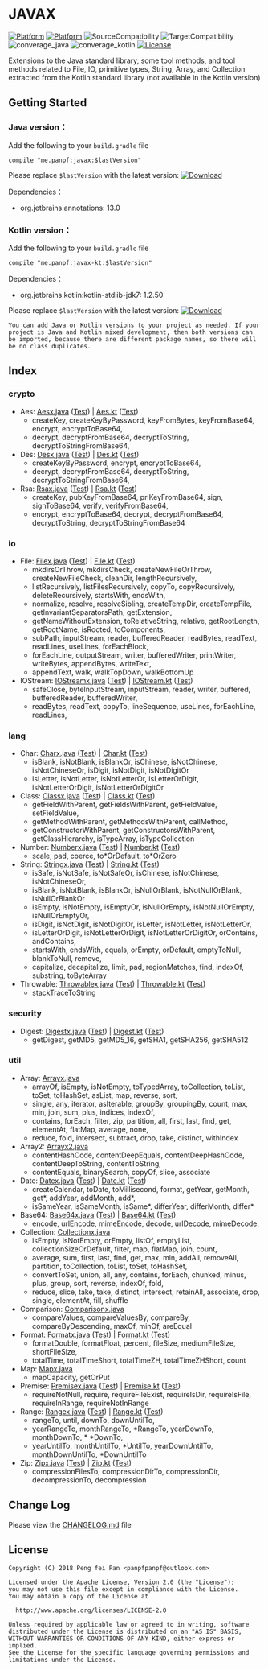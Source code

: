 # JAVAX

[![Platform][platform_java_icon]][platform_java_link]
[![Platform][platform_kotlin_icon]][platform_kotlin_link]
![SourceCompatibility][source_compatibility_icon]
![TargetCompatibility][target_compatibility_icon]
![converage_java][converage_java]
![converage_kotlin][converage_kotlin]
[![License][license_icon]][license_link]

Extensions to the Java standard library, some tool methods, and tool methods related to File, IO,
primitive types, String, Array, and Collection extracted from the Kotlin standard library (not available in the Kotlin version)

## Getting Started

### Java version：

Add the following to your `build.gradle` file

```grovvy
compile "me.panpf:javax:$lastVersion"
```

Please replace `$lastVersion` with the latest version: [![Download][version_java_icon]][version_java_link]

Dependencies：
* org.jetbrains:annotations: 13.0

### Kotlin version：

Add the following to your `build.gradle` file

```grovvy
compile "me.panpf:javax-kt:$lastVersion"
```

Dependencies：
* org.jetbrains.kotlin:kotlin-stdlib-jdk7: 1.2.50

Please replace `$lastVersion` with the latest version: [![Download][version_kotlin_icon]][version_kotlin_link]

`You can add Java or Kotlin versions to your project as needed. If your project is Java and Kotlin mixed development, then both versions can be imported, because there are different package names, so there will be no class duplicates.`

## Index

### crypto
* Aes: [Aesx.java] ([Test][AesTest.java]) | [Aes.kt] ([Test][AesTest.kt])
    * createKey, createKeyByPassword, keyFromBytes, keyFromBase64, encrypt, encryptToBase64,
    * decrypt, decryptFromBase64, decryptToString, decryptToStringFromBase64,
* Des: [Desx.java] ([Test][DesTest.java]) | [Des.kt] ([Test][DesTest.kt])
    * createKeyByPassword, encrypt, encryptToBase64,
    * decrypt, decryptFromBase64, decryptToString, decryptToStringFromBase64,
* Rsa: [Rsax.java] ([Test][RsaTest.java]) | [Rsa.kt] ([Test][RsaTest.kt])
    * createKey, pubKeyFromBase64, priKeyFromBase64, sign, signToBase64, verify, verifyFromBase64,
    * encrypt, encryptToBase64, decrypt, decryptFromBase64, decryptToString, decryptToStringFromBase64

### io
* File: [Filex.java] ([Test][FileTest.java]) | [File.kt] ([Test][FileTest.kt])
    * mkdirsOrThrow, mkdirsCheck, createNewFileOrThrow, createNewFileCheck, cleanDir, lengthRecursively,
    * listRecursively, listFilesRecursively, copyTo, copyRecursively, deleteRecursively, startsWith, endsWith,
    * normalize, resolve, resolveSibling, createTempDir, createTempFile, getInvariantSeparatorsPath, getExtension,
    * getNameWithoutExtension, toRelativeString, relative, getRootLength, getRootName, isRooted, toComponents,
    * subPath, inputStream, reader, bufferedReader, readBytes, readText, readLines, useLines, forEachBlock,
    * forEachLine, outputStream, writer, bufferedWriter, printWriter, writeBytes, appendBytes, writeText,
    * appendText, walk, walkTopDown, walkBottomUp
* IOStream: [IOStreamx.java] ([Test][IOStreamTest.java]) | [IOStream.kt] ([Test][IOStreamTest.kt])
    * safeClose, byteInputStream, inputStream, reader, writer, buffered, bufferedReader, bufferedWriter,
    * readBytes, readText, copyTo, lineSequence, useLines, forEachLine, readLines,

### lang
* Char: [Charx.java] ([Test][CharTest.java]) | [Char.kt] ([Test][CharTest.kt])
    * isBlank, isNotBlank, isBlankOr, isChinese, isNotChinese, isNotChineseOr, isDigit, isNotDigit, isNotDigitOr
    * isLetter, isNotLetter, isNotLetterOr, isLetterOrDigit, isNotLetterOrDigit, isNotLetterOrDigitOr
* Class: [Classx.java] ([Test][ClassTest.java]) | [Class.kt] ([Test][ClassTest.kt])
    * getFieldWithParent, getFieldsWithParent, getFieldValue, setFieldValue,
    * getMethodWithParent, getMethodsWithParent, callMethod,
    * getConstructorWithParent, getConstructorsWithParent, getClassHierarchy, isTypeArray, isTypeCollection
* Number: [Numberx.java] ([Test][NumberTest.java]) | [Number.kt] ([Test][NumberTest.kt])
    * scale, pad, coerce, to\*OrDefault, to\*OrZero
* String: [Stringx.java] ([Test][StringTest.java]) | [String.kt] ([Test][StringTest.kt])
    * isSafe, isNotSafe, isNotSafeOr, isChinese, isNotChinese, isNotChineseOr,
    * isBlank, isNotBlank, isBlankOr, isNullOrBlank, isNotNullOrBlank, isNullOrBlankOr
    * isEmpty, isNotEmpty, isEmptyOr, isNullOrEmpty, isNotNullOrEmpty, isNullOrEmptyOr,
    * isDigit, isNotDigit, isNotDigitOr, isLetter, isNotLetter, isNotLetterOr,
    * isLetterOrDigit, isNotLetterOrDigit, isNotLetterOrDigitOr, orContains, andContains,
    * startsWith, endsWith, equals, orEmpty, orDefault, emptyToNull, blankToNull, remove,
    * capitalize, decapitalize, limit, pad, regionMatches, find, indexOf, substring, toByteArray
* Throwable: [Throwablex.java] ([Test][ThrowableTest.java]) | [Throwable.kt] ([Test][ThrowableTest.kt])
    * stackTraceToString

### security
* Digest: [Digestx.java] ([Test][DigestTest.java]) | [Digest.kt] ([Test][DigestTest.kt])
    * getDigest, getMD5, getMD5_16, getSHA1, getSHA256, getSHA512

### util
* Array: [Arrayx.java]
    * arrayOf, isEmpty, isNotEmpty, toTypedArray, toCollection, toList, toSet, toHashSet, asList, map, reverse, sort,
    * single, any, iterator, asIterable, groupBy, groupingBy, count, max, min, join, sum, plus, indices, indexOf,
    * contains, forEach, filter, zip, partition, all, first, last, find, get, elementAt, flatMap, average, none,
    * reduce, fold, intersect, subtract, drop, take, distinct, withIndex
* Array2: [Arrayx2.java]
    * contentHashCode, contentDeepEquals, contentDeepHashCode, contentDeepToString, contentToString,
    * contentEquals, binarySearch, copyOf, slice, associate
* Date: [Datex.java] ([Test][DateTest.java]) | [Date.kt] ([Test][DateTest.kt])
    * createCalendar, toDate, toMillisecond, format, getYear, getMonth, get\*, addYear, addMonth, add\*,
    * isSameYear, isSameMonth, isSame\*, differYear, differMonth, differ\*
* Base64: [Base64x.java] ([Test][Base64Test.java]) | [Base64.kt] ([Test][Base64Test.kt])
    * encode, urlEncode, mimeEncode, decode, urlDecode, mimeDecode,
* Collection: [Collectionx.java]
    * isEmpty, isNotEmpty, orEmpty, listOf, emptyList, collectionSizeOrDefault, filter, map, flatMap, join, count,
    * average, sum, first, last, find, get, max, min, addAll, removeAll, partition, toCollection, toList, toSet, toHashSet,
    * convertToSet, union, all, any, contains, forEach, chunked, minus, plus, group, sort, reverse, indexOf, fold,
    * reduce, slice, take, take, distinct, intersect, retainAll, associate, drop, single, elementAt, fill, shuffle
* Comparison: [Comparisonx.java]
    * compareValues, compareValuesBy, compareBy, compareByDescending, maxOf, minOf, areEqual
* Format: [Formatx.java] ([Test][FormatTest.java]) | [Format.kt] ([Test][FormatTest.kt])
    * formatDouble, formatFloat, percent, fileSize, mediumFileSize, shortFileSize,
    * totalTime, totalTimeShort, totalTimeZH, totalTimeZHShort, count
* Map: [Mapx.java]
    * mapCapacity, getOrPut
* Premise: [Premisex.java] ([Test][PremiseTest.java]) | [Premise.kt] ([Test][PremiseTest.kt])
    * requireNotNull, require, requireFileExist, requireIsDir, requireIsFile, requireInRange, requireNotInRange
* Range: [Rangex.java] ([Test][RangeTest.java]) | [Range.kt] ([Test][RangeTest.kt])
    * rangeTo, until, downTo, downUntilTo,
    * yearRangeTo, monthRangeTo, \*RangeTo, yearDownTo, monthDownTo, * \*DownTo,
    * yearUntilTo, monthUntilTo, \*UntilTo, yearDownUntilTo, monthDownUntilTo, \*DownUntilTo
* Zip: [Zipx.java] ([Test][ZipTest.java]) | [Zip.kt] ([Test][ZipTest.kt])
    * compressionFilesTo, compressionDirTo, compressionDir, decompressionTo, decompression

## Change Log

Please view the [CHANGELOG.md] file


## License
    Copyright (C) 2018 Peng fei Pan <panpfpanpf@outlook.com>

    Licensed under the Apache License, Version 2.0 (the "License");
    you may not use this file except in compliance with the License.
    You may obtain a copy of the License at

      http://www.apache.org/licenses/LICENSE-2.0

    Unless required by applicable law or agreed to in writing, software
    distributed under the License is distributed on an "AS IS" BASIS,
    WITHOUT WARRANTIES OR CONDITIONS OF ANY KIND, either express or implied.
    See the License for the specific language governing permissions and
    limitations under the License.


[platform_java_icon]: https://img.shields.io/badge/Platform-Java-red.svg
[platform_java_link]: https://www.java.com
[platform_kotlin_icon]: https://img.shields.io/badge/Platform-Kotlin-blue.svg
[platform_kotlin_link]: http://kotlinlang.org
[license_icon]: https://img.shields.io/badge/License-Apache%202-blue.svg
[license_link]: https://www.apache.org/licenses/LICENSE-2.0
[version_java_icon]: https://api.bintray.com/packages/panpf/maven/javax/images/download.svg
[version_java_link]:https://bintray.com/panpf/maven/javax/_latestVersion
[version_kotlin_icon]: https://api.bintray.com/packages/panpf/maven/javax-kt/images/download.svg
[version_kotlin_link]: https://bintray.com/panpf/maven/javax-kt/_latestVersion
[source_compatibility_icon]: https://img.shields.io/badge/SourceCompatibility-1.7-red.svg
[target_compatibility_icon]: https://img.shields.io/badge/TargetCompatibility-1.7-red.svg
[converage_java]: https://img.shields.io/badge/ConverageJava-24%25-orange.svg
[converage_kotlin]: https://img.shields.io/badge/ConverageKotlin-83%25-orange.svg

[CHANGELOG.md]: CHANGELOG.md

[Aesx.java]: javax/src/main/java/me/panpf/javax/crypto/Aesx.java
[AesTest.java]: javax/src/test/java/me/panpf/javax/test/crypto/AesTest.java
[Aes.kt]: javax-kt/src/main/java/me/panpf/javaxkt/crypto/Aes.kt
[AesTest.kt]: javax-kt/src/test/java/me/panpf/javaxkt/test/crypto/AesTest.kt

[Desx.java]: javax/src/main/java/me/panpf/javax/crypto/Desx.java
[DesTest.java]: javax/src/test/java/me/panpf/javax/test/crypto/DesTest.java
[Des.kt]: javax-kt/src/main/java/me/panpf/javaxkt/crypto/Des.kt
[DesTest.kt]: javax-kt/src/test/java/me/panpf/javaxkt/test/crypto/DesTest.kt

[Rsax.java]: javax/src/main/java/me/panpf/javax/crypto/Rsax.java
[RsaTest.java]: javax/src/test/java/me/panpf/javax/test/crypto/RsaTest.java
[Rsa.kt]: javax-kt/src/main/java/me/panpf/javaxkt/crypto/Rsa.kt
[RsaTest.kt]: javax-kt/src/test/java/me/panpf/javaxkt/test/crypto/RsaTest.kt

[Filex.java]: javax/src/main/java/me/panpf/javax/io/Filex.java
[FileTest.java]: javax/src/test/java/me/panpf/javax/test/io/FileTest.java
[File.kt]: javax-kt/src/main/java/me/panpf/javaxkt/io/File.kt
[FileTest.kt]: javax-kt/src/test/java/me/panpf/javaxkt/test/io/FileTest.kt

[IOStreamx.java]: javax/src/main/java/me/panpf/javax/io/IOStreamx.java
[IOStreamTest.java]: javax/src/test/java/me/panpf/javax/test/io/IOStreamTest.java
[IOStream.kt]: javax-kt/src/main/java/me/panpf/javaxkt/io/IOStream.kt
[IOStreamTest.kt]: javax-kt/src/test/java/me/panpf/javaxkt/test/io/IOStreamTest.kt

[Charx.java]: javax/src/main/java/me/panpf/javax/lang/Charx.java
[CharTest.java]: javax/src/test/java/me/panpf/javax/test/lang/CharTest.java
[Char.kt]: javax-kt/src/main/java/me/panpf/javaxkt/lang/Char.kt
[CharTest.kt]: javax-kt/src/test/java/me/panpf/javaxkt/test/lang/CharTest.kt

[Classx.java]: javax/src/main/java/me/panpf/javax/lang/Classx.java
[ClassTest.java]: javax/src/test/java/me/panpf/javax/test/lang/ClassTest.java
[Class.kt]: javax-kt/src/main/java/me/panpf/javaxkt/lang/Class.kt
[ClassTest.kt]: javax-kt/src/test/java/me/panpf/javaxkt/test/lang/ClassTest.kt

[Numberx.java]: javax/src/main/java/me/panpf/javax/lang/Numberx.java
[NumberTest.java]: javax/src/test/java/me/panpf/javax/test/lang/NumberTest.java
[Number.kt]: javax-kt/src/main/java/me/panpf/javaxkt/lang/Number.kt
[NumberTest.kt]: javax-kt/src/test/java/me/panpf/javaxkt/test/lang/NumberTest.kt

[Stringx.java]: javax/src/main/java/me/panpf/javax/lang/Stringx.java
[StringTest.java]: javax/src/test/java/me/panpf/javax/test/lang/StringTest.java
[String.kt]: javax-kt/src/main/java/me/panpf/javaxkt/lang/String.kt
[StringTest.kt]: javax-kt/src/test/java/me/panpf/javaxkt/test/lang/StringTest.kt

[Throwablex.java]: javax/src/main/java/me/panpf/javax/lang/Throwablex.java
[ThrowableTest.java]: javax/src/test/java/me/panpf/javax/test/lang/ThrowableTest.java
[Throwable.kt]: javax-kt/src/main/java/me/panpf/javaxkt/lang/Throwable.kt
[ThrowableTest.kt]: javax-kt/src/test/java/me/panpf/javaxkt/test/lang/ThrowableTest.kt

[Digestx.java]: javax/src/main/java/me/panpf/javax/security/Digestx.java
[DigestTest.java]: javax/src/test/java/me/panpf/javax/test/security/DigestTest.java
[Digest.kt]: javax-kt/src/main/java/me/panpf/javaxkt/security/Digest.kt
[DigestTest.kt]: javax-kt/src/test/java/me/panpf/javaxkt/test/security/DigestTest.kt

[Arrayx.java]: javax/src/main/java/me/panpf/javax/util/Arrayx.java
[ArrayTest.java]: javax/src/test/java/me/panpf/javax/test/util/ArrayTest.java
[Array.kt]: javax-kt/src/main/java/me/panpf/javaxkt/util/Array.kt
[ArrayTest.kt]: javax-kt/src/test/java/me/panpf/javaxkt/test/util/ArrayTest.kt

[Arrayx2.java]: javax/src/main/java/me/panpf/javax/util/Arrayx2.java
[Array2Test.java]: javax/src/test/java/me/panpf/javax/test/util/Array2Test.java
[Array2.kt]: javax-kt/src/main/java/me/panpf/javaxkt/util/Array2.kt
[Array2Test.kt]: javax-kt/src/test/java/me/panpf/javaxkt/test/util/Array2Test.kt

[Datex.java]: javax/src/main/java/me/panpf/javax/util/Datex.java
[DateTest.java]: javax/src/test/java/me/panpf/javax/test/util/DateTest.java
[Date.kt]: javax-kt/src/main/java/me/panpf/javaxkt/util/Date.kt
[DateTest.kt]: javax-kt/src/test/java/me/panpf/javaxkt/test/util/DateTest.kt

[Base64x.java]: javax/src/main/java/me/panpf/javax/util/Base64x.java
[Base64Test.java]: javax/src/test/java/me/panpf/javax/test/util/Base64Test.java
[Base64.kt]: javax-kt/src/main/java/me/panpf/javaxkt/util/Base64.kt
[Base64Test.kt]: javax-kt/src/test/java/me/panpf/javaxkt/test/util/Base64Test.kt

[Collectionx.java]: javax/src/main/java/me/panpf/javax/util/Collectionx.java
[CollectionTest.java]: javax/src/test/java/me/panpf/javax/test/util/CollectionTest.java
[Collection.kt]: javax-kt/src/main/java/me/panpf/javaxkt/util/Collection.kt
[CollectionTest.kt]: javax-kt/src/test/java/me/panpf/javaxkt/test/util/CollectionTest.kt

[Comparisonx.java]: javax/src/main/java/me/panpf/javax/util/Comparisonx.java
[ComparisonTest.java]: javax/src/test/java/me/panpf/javax/test/util/ComparisonTest.java
[Comparison.kt]: javax-kt/src/main/java/me/panpf/javaxkt/util/Comparison.kt
[ComparisonTest.kt]: javax-kt/src/test/java/me/panpf/javaxkt/test/util/ComparisonTest.kt

[Formatx.java]: javax/src/main/java/me/panpf/javax/util/Formatx.java
[FormatTest.java]: javax/src/test/java/me/panpf/javax/test/util/FormatTest.java
[Format.kt]: javax-kt/src/main/java/me/panpf/javaxkt/util/Format.kt
[FormatTest.kt]: javax-kt/src/test/java/me/panpf/javaxkt/test/util/FormatTest.kt

[Mapx.java]: javax/src/main/java/me/panpf/javax/util/Map.java
[MapTest.java]: javax/src/test/java/me/panpf/javax/test/util/MapTest.java
[Map.kt]: javax-kt/src/main/java/me/panpf/javaxkt/util/Map.kt
[MapTest.kt]: javax-kt/src/test/java/me/panpf/javaxkt/test/util/MapTest.kt

[Premisex.java]: javax/src/main/java/me/panpf/javax/util/Premisex.java
[PremiseTest.java]: javax/src/test/java/me/panpf/javax/test/util/PremiseTest.java
[Premise.kt]: javax-kt/src/main/java/me/panpf/javaxkt/util/Premise.kt
[PremiseTest.kt]: javax-kt/src/test/java/me/panpf/javaxkt/test/util/PremiseTest.kt

[Rangex.java]: javax/src/main/java/me/panpf/javax/util/Rangex.java
[RangeTest.java]: javax/src/test/java/me/panpf/javax/test/util/RangeTest.java
[Range.kt]: javax-kt/src/main/java/me/panpf/javaxkt/util/Range.kt
[RangeTest.kt]: javax-kt/src/test/java/me/panpf/javaxkt/test/util/RangeTest.kt

[Zipx.java]: javax/src/main/java/me/panpf/javax/util/Zipx.java
[ZipTest.java]: javax/src/test/java/me/panpf/javax/test/util/ZipTest.java
[Zip.kt]: javax-kt/src/main/java/me/panpf/javaxkt/util/Zip.kt
[ZipTest.kt]: javax-kt/src/test/java/me/panpf/javaxkt/test/util/ZipTest.kt

